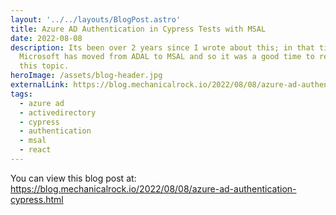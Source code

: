 ```yaml
---
layout: '../../layouts/BlogPost.astro'
title: Azure AD Authentication in Cypress Tests with MSAL
date: 2022-08-08
description: Its been over 2 years since I wrote about this; in that time
  Microsoft has moved from ADAL to MSAL and so it was a good time to revisit
  this topic.
heroImage: /assets/blog-header.jpg
externalLink: https://blog.mechanicalrock.io/2022/08/08/azure-ad-authentication-cypress.html
tags:
  - azure ad
  - activedirectory
  - cypress
  - authentication
  - msal
  - react
---
```


You can view this blog post at: <https://blog.mechanicalrock.io/2022/08/08/azure-ad-authentication-cypress.html>
